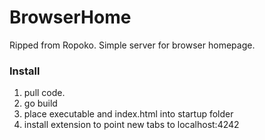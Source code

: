 # BrowserHome
Ripped from Ropoko. Simple server for browser homepage.
### Install
1. pull code.
2. go build
3. place executable and index.html into startup folder
4. install extension to point new tabs to localhost:4242
